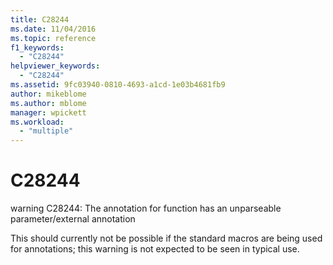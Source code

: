 ```yaml
---
title: C28244
ms.date: 11/04/2016
ms.topic: reference
f1_keywords:
  - "C28244"
helpviewer_keywords:
  - "C28244"
ms.assetid: 9fc03940-0810-4693-a1cd-1e03b4681fb9
author: mikeblome
ms.author: mblome
manager: wpickett
ms.workload:
  - "multiple"
---
```

# C28244
warning C28244: The annotation for function has an unparseable parameter/external annotation

 This should currently not be possible if the standard macros are being used for annotations; this warning is not expected to be seen in typical use.